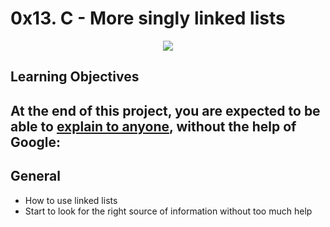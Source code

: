 # 0x13. C - More singly linked lists

<p align="center">
	<img src="https://media.geeksforgeeks.org/wp-content/cdn-uploads/RGIF2.gif"/>
</p>

## Learning Objectives

## At the end of this project, you are expected to be able to [explain to anyone](https://fs.blog/feynman-technique/), **without the help of Google:**

## General

- How to use linked lists
- Start to look for the right source of information without too much help
